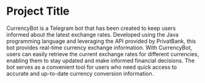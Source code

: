 
# Project Title

CurrencyBot is a Telegram bot that has been created to keep users informed about the latest exchange rates. Developed using the Java programming language and leveraging the API provided by PrivatBank, this bot provides real-time currency exchange information. With CurrencyBot, users can easily retrieve the current exchange rates for different currencies, enabling them to stay updated and make informed financial decisions. The bot serves as a convenient tool for users who need quick access to accurate and up-to-date currency conversion information.



